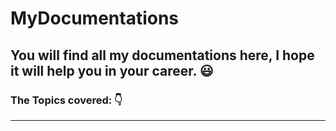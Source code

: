 # MyDocumentations

## You will find all my documentations here, I hope it will help you in your career. 😃

### The Topics covered: 👇
----
